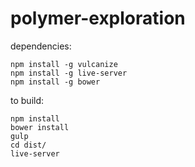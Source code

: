 # polymer-exploration


dependencies: 
    
    npm install -g vulcanize
    npm install -g live-server
    npm install -g bower

to build: 

    npm install
    bower install
    gulp
    cd dist/
    live-server

